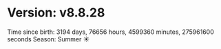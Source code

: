 # Version: v8.8.28
Time since birth: 3194 days, 76656 hours, 4599360 minutes, 275961600 seconds
Season: Summer ☀️
